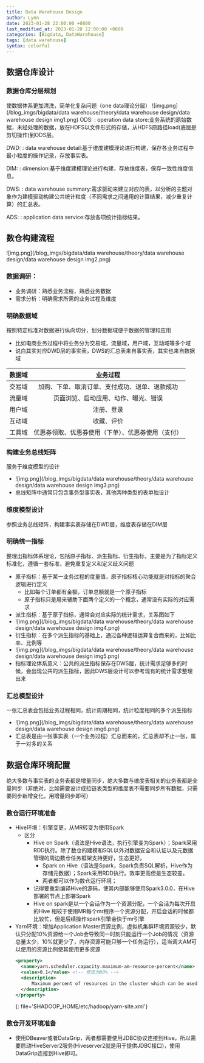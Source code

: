 ```yaml
---
title: Data Warehouse Design
author: Lynn
date: 2023-01-28 22:00:00 +0800
last_modified_at: 2023-01-28 22:00:00 +0800
categories: [Bigdata, DataWarehouse]
tags: [data warehouse]
syntax: colorful
---
```


## 数据仓库设计

### 数据仓库分层规划
使数据体系更加清洗，简单化复杂问题（one data理论分层）
![img.png](/blog_imgs/bigdata/data warehouse/theory/data warehouse design/data warehouse design img1.png)
ODS:
: operation data store:业务系统的原始数据，未经处理的数据，放在HDFS以文件形式的存储，从HDFS原路径load(底层是剪切操作)到ODS层。

DWD:
: data warehouse detail:基于维度建模理论进行构建，保存各业务过程中最小粒度的操作记录，存放事实表。

DIM:
: dimension:基于维度建模理论进行构建，存放维度表，保存一致性维度信息。

DWS:
: data warehouse summary:需求驱动来建立对应的表，以分析的主题对象作为建模驱动构建公共统计粒度（不同需求之间通用的计算结果，减少重复计算）的汇总表。

ADS:
: application data service:存放各项统计指标结果。

## 数仓构建流程
![img.png](/blog_imgs/bigdata/data warehouse/theory/data warehouse design/data warehouse design img2.png)

### 数据调研：
- 业务调研：熟悉业务流程，熟悉业务数据
- 需求分析：明确需求所需的业务过程及维度

### 明确数据域
按照特定标准对数据进行纵向切分，划分数据域便于数据的管理和应用
- 比如电商业务过程中将业务分为交易域，流量域，用户域，互动域等多个域
- 说白其实对应DWD层的事实表，DWS的汇总表来自事实表，其实也来自数据域

|  数据域 |         业务过程                            |
|:------:|:-----------------------------------------:|
| 交易域  | 加购、下单、取消订单、支付成功、退单、退款成功     |
| 流量域  | 页面浏览、启动应用、动作、曝光、错误             |
| 用户域  | 注册、登录                                  |
| 互动域  | 收藏、评价                                  |
| 工具域  | 优惠券领取、优惠券使用（下单）、优惠券使用（支付）  |

### 构建业务总线矩阵
服务于维度模型的设计
- ![img.png](/blog_imgs/bigdata/data warehouse/theory/data warehouse design/data warehouse design img3.png)
- 总线矩阵中通常只包含事务型事实表，其他两种类型的表单独设计

### 维度模型设计
参照业务总线矩阵，构建事实表存储在DWD层，维度表存储在DIM层

### 明确统一指标
整理出指标体系理论，包括原子指标、派生指标、衍生指标，主要是为了指标定义标准化，遵循一套标准，避免重复定义和定义歧义问题
- 原子指标：基于某一业务过程的度量值，原子指标核心功能就是对指标的聚合逻辑进行定义
  + 比如每个订单都有金额，订单总额就是一个原子指标
  + 原子指标只是用来辅助下面两个定义的一个概念，通常没有实际的对应需求
- 派生指标：基于原子指标，通常会对应实际的统计需求，关系图如下
- ![img.png](/blog_imgs/bigdata/data warehouse/theory/data warehouse design/data warehouse design img4.png)
- 衍生指标：在多个派生指标的基础上，通过各种逻辑运算复合而来的，比如比率、比例等
- ![img.png](/blog_imgs/bigdata/data warehouse/theory/data warehouse design/data warehouse design img5.png)
- 指标理论体系意义：公共的派生指标保存在DWS层，统计需求足够多的时候，会出现公共的派生指标，因此DWS层设计可以参考现有的统计需求整理出来 

### 汇总模型设计
一张汇总表会包括业务过程相同，统计周期相同，统计粒度相同的多个派生指标
- ![img.png](/blog_imgs/bigdata/data warehouse/theory/data warehouse design/data warehouse design img6.png)
- 汇总表是由一张事实表（一个业务过程）汇总而来的，汇总表却不止一张，属于一对多的关系

## 数据仓库环境配置
绝大多数与事实表的业务表都是增量同步，绝大多数与维度表相关的业务表都是全量同步（非绝对，比如需要设计成拉链表类型的维度表不需要同步所有数据，只需要同步新增变化，用增量同步即可）

### **数仓运行环境准备**
- Hive环境：引擎变更，从MR转变为使用Spark
  + 区分
    * Hive on Spark（语法是Hive语法，执行引擎变为Spark）；Spark采用RDD执行。除了数仓的建模和SQL以外对数据安全和认证以及元数据管理的周边数仓任务框架支持更好，生态更好。
      * Spark on Hive（语法是Spark，Spark负责SQL解析，Hive作为存储元数据）；Spark采用RDD执行。效率更高但是生态较差。
      * 两者都可以作为数仓运行环境；
    * 记得要重新编译Hive的源码，使其内部能够使用Spark3.0.0，在Hive部署的节点上部署Spark
    * Hive on spark是以一个会话作为一个资源分配，一个会话为每次开启的Hive 相较于使用MR每个mr程序一个资源分配，开启会话的时候都比较忙，但是后续操作spark引擎会快于mr引擎
- Yarn环境：增加Application Master资源比例，虚拟机集群环境资源较少，默认只分配10%资源给一个Job会导致同一时刻只能运行一个Job的情况（资源总量太少，10%就更少了，内存资源可能只够一个任务运行），适当调大AM可以使用的资源比例使其使用更多资源
  ```xml
  <property>
    <name>yarn.scheduler.capacity.maximum-am-resource-percent</name>
    <value>0.1</value> <!-- 修改为80% -->
    <description>
        Maximum percent of resources in the cluster which can be used to run application masters i.e. controls number of concurrent running applications.
    </description>
  </property>
  ```
  {: file='$HADOOP_HOME/etc/hadoop/yarn-site.xml'}

### **数仓开发环境准备**
- 使用DBeaver或者DataGrip，两者都需要使用JDBC协议连接到Hive，所以需要启动HiveServer2服务(Hiveserver2就是用于提供JDBC接口)，使用DataGrip连接到Hive即可。
			

